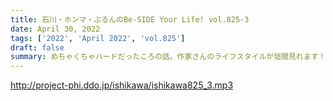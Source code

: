 ```yaml
---
title: 石川・ホンマ・ぶるんのBe-SIDE Your Life! vol.825-3
date: April 30, 2022
tags: ['2022', 'April 2022', 'vol.825']
draft: false
summary: めちゃくちゃハードだったころの話。作家さんのライフスタイルが垣間見れます！
---
```


http://project-phi.ddo.jp/ishikawa/ishikawa825_3.mp3